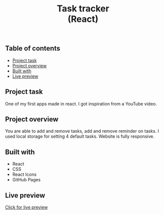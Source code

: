 <h1 align="center">
  Task tracker <br/> 
  (React)
</h1>
<br>

## Table of contents

- [Project task](#project-task)
- [Project overview](#project-overview)
- [Built with](#built-with)
- [Live preview](#live-preview)

## Project task

One of my first apps made in react. I got inspiration from a YouTube video.

## Project overview

You are able to add and remove tasks, add and remove reminder on tasks. I used local storage for setting 4 default tasks. Website is fully responsive.

## Built with

- React
- CSS
- React Icons
- GitHub Pages

## Live preview

[Click for live preview](https://jeko10.github.io/Task-tracker/)
